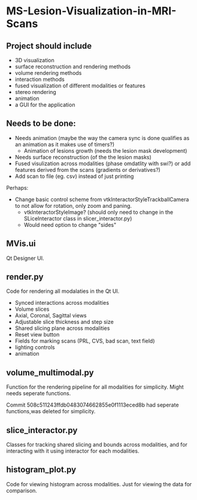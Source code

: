 # MS-Lesion-Visualization-in-MRI-Scans

## Project should include
- 3D visualization
- surface reconstruction and rendering methods
- volume rendering methods
- interaction methods
- fused visualization of different modalities or features
- stereo rendering
- animation
- a GUI for the application

## Needs to be done:

- Needs animation (maybe the way the camera sync is done qualifies as an animation as it makes use of timers?)
    - Animation of lesions growth (needs the lesion mask development) 
- Needs surface reconstruction (of the the lesion masks)
- Fused visulization across modalities (phase omdatlity with swi?) or add features derived from the scans (gradients or derivatives?)
- Add scan to file (eg. csv) instead of just printing

Perhaps:
- Change basic control scheme from vtkInteractorStyleTrackballCamera to not allow for rotation, only zoom and paning.
    - vtkInteractorStyleImage? (should only need to change in the SLiceInteractor class in slicer_interactor.py)
    - Would need option to change "sides"



## MVis.ui
Qt Designer UI.

## render.py
Code for rendering all modalaties in the Qt UI.

- Synced interactions across modalities
- Volume slices
- Axial, Coronal, Sagittal views
- Adjustable slice thickness and step size
- Shared slicing plane across modalities
- Reset view button
- Fields for marking scans (PRL, CVS, bad scan, text field)
- lighting controls
- animation


## volume_multimodal.py
Function for the rendering pipeline for all modalities for simplicity. Might needs seperate functions. 

Commit 508c511243ffdb0483074662855e0f1113eced8b had seperate functions,was deleted for simplicity.

## slice_interactor.py
Classes for tracking shared slicing and bounds across modalities, and for interacting with it using interactor for each modalities.

## histogram_plot.py
Code for viewing histogram across modalities. Just for viewing the data for comparison.

